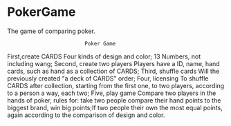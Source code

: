 # PokerGame
The game of comparing poker.

                             Poker Game
First,create CARDS
    Four kinds of design and color;
    13 Numbers, not including wang;
Second, create two players
    Players have a ID, name, hand cards, such as hand as a collection of CARDS;
Third, shuffle cards
    Will the previously created "a deck of CARDS" order;
Four, licensing
    To shuffle CARDS after collection, starting from the first one, to two players, according to a person a way, each two;
Five, play game
    Compare two players in the hands of poker, rules for: take two people compare their hand points to the biggest brand, win big points;If two people their own the most equal points, again according to the comparison of design and color.
